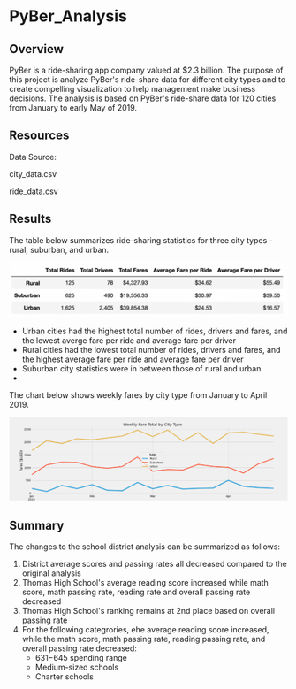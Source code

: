 # PyBer_Analysis

## Overview
PyBer is a ride-sharing app company valued at $2.3 billion. The purpose of this project is analyze PyBer's ride-share data for different city types and to create compelling visualization to help management make business decisions. The analysis is based on PyBer's ride-share data for 120 cities from January to early May of 2019.


## Resources
Data Source: 

city_data.csv

ride_data.csv


## Results
The table below summarizes ride-sharing statistics for three city types - rural, suburban, and urban.
  
![Pyber_data_summary](analysis/Pyber_data_summary.png)
  
* Urban cities had the highest total number of rides, drivers and fares, and the lowest averge fare per ride and average fare per driver 
* Rural cities had the lowest total number of rides, drivers and fares, and the highest average fare per ride and average fare per driver
* Suburban city statistics were in between those of rural and urban
* 

The chart below shows weekly fares by city type from January to April 2019. 

![PyBer_fare_summary](analysis/PyBer_fare_summary.png)
 


## Summary

The changes to the school district analysis can be summarized as follows:

1. District average scores and passing rates all decreased compared to the original analysis
2. Thomas High School's average reading score increased while math score, math passing rate, reading rate and overall passing rate  decreased
3. Thomas High School's ranking remains at 2nd place based on overall passing rate
4. For the following categrories, ehe average reading score increased, while the math score, math passing rate, reading passing rate, and overall passing rate decreased:
    - $631-$645 spending range
    - Medium-sized schools
    - Charter schools


